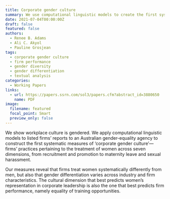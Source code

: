 ```yaml
---
title: Corporate gender culture
summary: We use computational linguistic models to create the first systematic measures of 'corporate gender culture' in Australian firms and find that workplace culture is gendered. Our findings indicate that firms exhibit systematic gender differentiation, with variations across industries, and the cultural dimension that most influences women's representation in leadership and firm performance is the equality of training opportunities.
date: 2021-07-04T00:00:00Z
draft: false
featured: false
authors:
  - Renee B. Adams
  - Ali C. Akyol
  - Pauline Grosjean
tags:
  - corporate gender culture
  - firm performance
  - gender diversity
  - gender differentiation
  - textual analysis
categories:
  - Working Papers
links:
  - url: https://papers.ssrn.com/sol3/papers.cfm?abstract_id=3880650
    name: PDF
image:
  filename: featured
  focal_point: Smart
  preview_only: false
---
```

We show workplace culture is gendered. We apply computational linguistic models to listed firms’ reports to an Australian gender-equality agency to construct the first systematic measures of ‘corporate gender culture’—firms’ practices pertaining to the treatment of women across seven dimensions, from recruitment and promotion to maternity leave and sexual harassment.


Our measures reveal that firms treat women systematically differently from men, but also that gender differentiation varies across industry and firm characteristics. The cultural dimension that best predicts women’s representation in corporate leadership is also the one that best predicts firm performance, namely equality of training opportunities.
